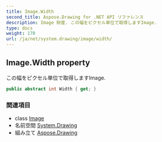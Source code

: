 ```yaml
---
title: Image.Width
second_title: Aspose.Drawing for .NET API リファレンス
description: Image 財産. この幅をピクセル単位で取得しますImage.
type: docs
weight: 170
url: /ja/net/system.drawing/image/width/
---
```

## Image.Width property

この幅をピクセル単位で取得しますImage.

```csharp
public abstract int Width { get; }
```

### 関連項目

* class [Image](../)
* 名前空間 [System.Drawing](../../image/)
* 組み立て [Aspose.Drawing](../../../)


